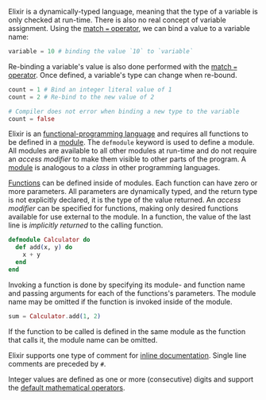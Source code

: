 Elixir is a dynamically-typed language, meaning that the type of a variable is only checked at run-time. There is also no real concept of variable assignment.  Using the [match `=` operator][match], we can bind a value to a variable name:

```elixir
variable = 10 # binding the value `10` to `variable`
```

Re-binding a variable's value is also done performed with the [match `=` operator][match]. Once defined, a variable's type can change when re-bound.

```elixir
count = 1 # Bind an integer literal value of 1
count = 2 # Re-bind to the new value of 2

# Compiler does not error when binding a new type to the variable
count = false
```

Elixir is an [functional-programming language][functional-programming] and requires all functions to be defined in a [module][modules]. The `defmodule` keyword is used to define a module. All modules are available to all other modules at run-time and do not require an _access modifier_ to make them visible to other parts of the program.  A [module][modules] is analogous to a _class_ in other programming languages.

[Functions][functions] can be defined inside of modules. Each function can have zero or more parameters. All parameters are dynamically typed, and the return type is not explicitly declared, it is the type of the value returned. An _access modifier_ can be specified for functions, making only desired functions available for use external to the module. In a function, the value of the last line is _implicitly returned_ to the calling function.

```elixir
defmodule Calculator do
  def add(x, y) do
    x + y
  end
end
```

Invoking a function is done by specifying its module- and function name and passing arguments for each of the functions's parameters. The module name may be omitted if the function is invoked inside of the module.

```elixir
sum = Calculator.add(1, 2)
```

If the function to be called is defined in the same module as the function that calls it, the module name can be omitted.

Elixir supports one type of comment for [inline documentation][inline-documentation]. Single line comments are preceded by `#`.

Integer values are defined as one or more (consecutive) digits and support the [default mathematical operators][operators].

[functional-programming]: https://en.wikipedia.org/wiki/Functional_programming
[match]: https://elixirschool.com/en/lessons/basics/pattern-matching/
[inline-documentation]: https://elixirschool.com/en/lessons/basics/documentation/#inline-documentation
[operators]: https://elixir-lang.org/getting-started/basic-types.html#basic-arithmetic
[modules]: https://elixirschool.com/en/lessons/basics/modules/#modules
[functions]: https://elixirschool.com/en/lessons/basics/functions/#named-functions
